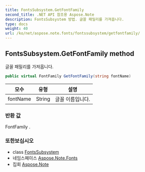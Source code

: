 ```yaml
---
title: FontsSubsystem.GetFontFamily
second_title: .NET API 참조용 Aspose.Note
description: FontsSubsystem 방법. 글꼴 패밀리를 가져옵니다.
type: docs
weight: 40
url: /ko/net/aspose.note.fonts/fontssubsystem/getfontfamily/
---
```

## FontsSubsystem.GetFontFamily method

글꼴 패밀리를 가져옵니다.

```csharp
public virtual FontFamily GetFontFamily(string fontName)
```

| 모수 | 유형 | 설명 |
| --- | --- | --- |
| fontName | String | 글꼴 이름입니다. |

### 반환 값

FontFamily .

### 또한보십시오

* class [FontsSubsystem](../)
* 네임스페이스 [Aspose.Note.Fonts](../../fontssubsystem/)
* 집회 [Aspose.Note](../../../)


